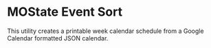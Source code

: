 # MOState Event Sort

This utility creates a printable week calendar schedule from a Google Calendar formatted JSON calendar.
